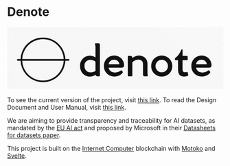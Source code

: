 # Denote

![alt text](./readme_media/image.png)

To see the current version of the project, visit [this link](https://n4zef-iaaaa-aaaao-a3lla-cai.icp0.io). To read the Design Document and User Manual, visit [this link](https://github.com/JIOjosBG/denote/blob/main/Denote_Design_Doc.pdf).

We are aiming to provide transparency and traceability for AI datasets, as mandated by the [EU AI act](https://digital-strategy.ec.europa.eu/en/policies/regulatory-framework-ai) and proposed by Microsoft in their [Datasheets for datasets paper](https://arxiv.org/pdf/1803.09010.pdf).

This project is built on the [Internet Computer](https://internetcomputer.org/) blockchain with [Motoko](https://internetcomputer.org/docs/current/motoko/main/motoko/) and [Svelte](https://svelte.dev/).
